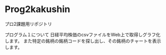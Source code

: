 # Prog2kakushin
プロ2課題用リポジトリ

プログラム１について
日経平均株価のcsvファイルをWeb上で取得しグラフ化します。
また特定の銘柄の銘柄コードを探し出し、その銘柄のチャートを表示します。
